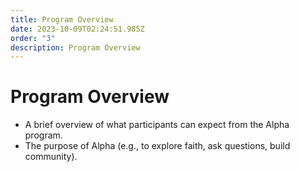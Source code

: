 ```yaml
---
title: Program Overview
date: 2023-10-09T02:24:51.985Z
order: "3"
description: Program Overview
---
```

# Program Overview

- A brief overview of what participants can expect from the Alpha program.
- The purpose of Alpha (e.g., to explore faith, ask questions, build community).